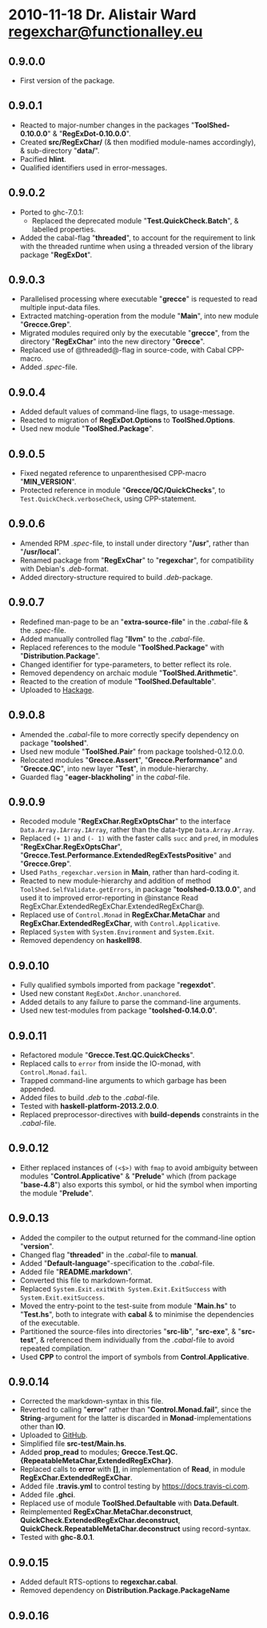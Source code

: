 # 2010-11-18 Dr. Alistair Ward <regexchar@functionalley.eu>

## 0.9.0.0
* First version of the package.

## 0.9.0.1
* Reacted to major-number changes in the packages "**ToolShed-0.10.0.0**" & "**RegExDot-0.10.0.0**".
* Created **src/RegExChar/** (& then modified module-names accordingly), & sub-directory "**data/**".
* Pacified **hlint**.
* Qualified identifiers used in error-messages.

## 0.9.0.2
* Ported to ghc-7.0.1:
	+ Replaced the deprecated module "**Test.QuickCheck.Batch**", & labelled properties.
* Added the cabal-flag "**threaded**", to account for the requirement to link with the threaded runtime when using a threaded version of the library package "**RegExDot**".

## 0.9.0.3
* Parallelised processing where executable "**grecce**" is requested to read multiple input-data files.
* Extracted matching-operation from the module "**Main**", into new module "**Grecce.Grep**".
* Migrated modules required only by the executable "**grecce**", from the directory "**RegExChar**" into the new directory "**Grecce**".
* Replaced use of @threaded@-flag in source-code, with Cabal CPP-macro.
* Added *.spec*-file.


## 0.9.0.4
* Added default values of command-line flags, to usage-message.
* Reacted to migration of **RegExDot.Options** to **ToolShed.Options**.
* Used new module "**ToolShed.Package**".

## 0.9.0.5
* Fixed negated reference to unparenthesised CPP-macro "**MIN_VERSION**".
* Protected reference in module "**Grecce/QC/QuickChecks**", to `Test.QuickCheck.verboseCheck`, using CPP-statement.

## 0.9.0.6
* Amended RPM *.spec*-file, to install under directory "**/usr**", rather than "**/usr/local**".
* Renamed package from "**RegExChar**" to "**regexchar**", for compatibility with Debian's *.deb*-format.
* Added directory-structure required to build *.deb*-package.

## 0.9.0.7
* Redefined man-page to be an "**extra-source-file**" in the *.cabal*-file & the *.spec*-file.
* Added manually controlled flag "**llvm**" to the *.cabal*-file.
* Replaced references to the module "**ToolShed.Package**" with "**Distribution.Package**".
* Changed identifier for type-parameters, to better reflect its role.
* Removed dependency on archaic module "**ToolShed.Arithmetic**".
* Reacted to the creation of module "**ToolShed.Defaultable**".
* Uploaded to [Hackage](http://hackage.haskell.org/package/regexchar).

## 0.9.0.8
* Amended the *.cabal*-file to more correctly specify dependency on package "**toolshed**".
* Used new module "**ToolShed.Pair**" from package toolshed-0.12.0.0.
* Relocated modules "**Grecce.Assert**", "**Grecce.Performance**" and "**Grecce.QC**", into new layer "**Test**", in module-hierarchy.
* Guarded flag "**eager-blackholing**" in the *cabal*-file.

## 0.9.0.9
* Recoded module "**RegExChar.RegExOptsChar**" to the interface `Data.Array.IArray.IArray`, rather than the data-type `Data.Array.Array`.
* Replaced `(+ 1)` and `(- 1)` with the faster calls `succ` and `pred`, in modules "**RegExChar.RegExOptsChar**", "**Grecce.Test.Performance.ExtendedRegExTestsPositive**" and "**Grecce.Grep**".
* Used `Paths_regexchar.version` in **Main**, rather than hard-coding it.
* Reacted to new module-hierarchy and addition of method `ToolShed.SelfValidate.getErrors`, in package "**toolshed-0.13.0.0**", and used it to improved error-reporting in @instance Read RegExChar.ExtendedRegExChar.ExtendedRegExChar@.
* Replaced use of `Control.Monad` in **RegExChar.MetaChar** and **RegExChar.ExtendedRegExChar**, with `Control.Applicative`.
* Replaced `System` with `System.Environment` and `System.Exit`.
* Removed dependency on **haskell98**.

## 0.9.0.10
* Fully qualified symbols imported from package "**regexdot**".
* Used new constant `RegExDot.Anchor.unanchored`.
* Added details to any failure to parse the command-line arguments.
* Used new test-modules from package "**toolshed-0.14.0.0**".

## 0.9.0.11
* Refactored module "**Grecce.Test.QC.QuickChecks**".
* Replaced calls to `error` from inside the IO-monad, with `Control.Monad.fail`.
* Trapped command-line arguments to which garbage has been appended.
* Added files to build *.deb* to the *.cabal*-file.
* Tested with **haskell-platform-2013.2.0.0**.
* Replaced preprocessor-directives with **build-depends** constraints in the *.cabal*-file.

## 0.9.0.12
* Either replaced instances of `(<$>)` with `fmap` to avoid ambiguity between modules "**Control.Applicative**" & "**Prelude**" which (from package "**base-4.8**") also exports this symbol, or hid the symbol when importing the module "**Prelude**".

## 0.9.0.13
* Added the compiler to the output returned for the command-line option "**version**".
* Changed flag "**threaded**" in the *.cabal*-file to **manual**.
* Added "**Default-language**"-specification to the *.cabal*-file.
* Added file "**README.markdown**".
* Converted this file to markdown-format.
* Replaced `System.Exit.exitWith System.Exit.ExitSuccess` with `System.Exit.exitSuccess`.
* Moved the entry-point to the test-suite from module "**Main.hs**" to "**Test.hs**", both to integrate with **cabal** & to minimise the dependencies of the executable.
* Partitioned the source-files into directories "**src-lib**", "**src-exe**", & "**src-test**", & referenced them individually from the *.cabal*-file to avoid repeated compilation.
* Used **CPP** to control the import of symbols from **Control.Applicative**.

## 0.9.0.14
* Corrected the markdown-syntax in this file.
* Reverted to calling "**error**" rather than "**Control.Monad.fail**", since the **String**-argument for the latter is discarded in **Monad**-implementations other than **IO**.
* Uploaded to [GitHub](https://github.com/functionalley/RegExChar.git).
* Simplified file **src-test/Main.hs**.
* Added **prop_read** to modules; **Grecce.Test.QC.{RepeatableMetaChar,ExtendedRegExChar}**.
* Replaced calls to **error** with **[]**, in implementation of **Read**, in module **RegExChar.ExtendedRegExChar**.
* Added file **.travis.yml** to control testing by <https://docs.travis-ci.com>.
* Added file **.ghci**.
* Replaced use of module **ToolShed.Defaultable** with **Data.Default**.
* Reimplemented **RegExChar.MetaChar.deconstruct**, **QuickCheck.ExtendedRegExChar.deconstruct**, **QuickCheck.RepeatableMetaChar.deconstruct** using record-syntax.
* Tested with **ghc-8.0.1**.

## 0.9.0.15
* Added default RTS-options to **regexchar.cabal**.
* Removed dependency on **Distribution.Package.PackageName**

## 0.9.0.16

